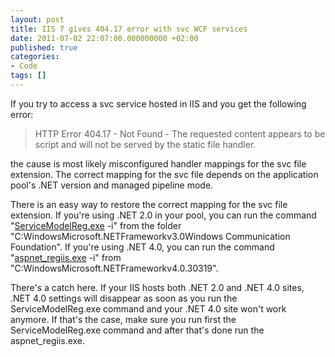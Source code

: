 ```yaml
---
layout: post
title: IIS 7 gives 404.17 error with svc WCF services
date: 2011-07-02 22:07:00.000000000 +02:00
published: true
categories:
- Code
tags: []
---
```


If you try to access a svc service hosted in IIS and you get the following error:
<blockquote>

HTTP Error 404.17 - Not Found - The requested content appears to be script and will not be served by the static file handler.
</blockquote>

the cause is most likely misconfigured handler mappings for the svc file extension. The correct mapping for the svc file depends on the application pool's .NET version and managed pipeline mode.

There is an easy way to restore the correct mapping for the svc file extension. If you're using .NET 2.0 in your pool, you can run the command "<a href="http://msdn.microsoft.com/en-us/library/ms732012.aspx" target="_blank">ServiceModelReg.exe</a> -i" from the folder "C:WindowsMicrosoft.NETFrameworkv3.0Windows Communication Foundation". If you're using .NET 4.0, you can run the command "<a href="http://msdn.microsoft.com/en-us/library/k6h9cz8h%28v=VS.100%29.aspx" target="_blank">aspnet_regiis.exe</a> -i" from "C:WindowsMicrosoft.NETFrameworkv4.0.30319".

There's a catch here. If your IIS hosts both .NET 2.0 and .NET 4.0 sites, .NET 4.0 settings will disappear as soon as you run the ServiceModelReg.exe command and your .NET 4.0 site won't work anymore. If that's the case, make sure you run first the ServiceModelReg.exe command and after that's done run the aspnet_regiis.exe.
